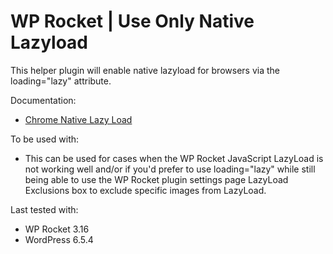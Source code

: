 # WP Rocket | Use Only Native Lazyload

This helper plugin will enable native lazyload for browsers via the loading="lazy" attribute.

Documentation:
* [Chrome Native Lazy Load](https://docs.wp-rocket.me/article/1292-chrome-native-lazyload)

To be used with:
* This can be used for cases when the WP Rocket JavaScript LazyLoad is not working well and/or if you'd prefer to use loading="lazy" while still being able to use the WP Rocket plugin settings page LazyLoad Exclusions box to exclude specific images from LazyLoad.

Last tested with:
* WP Rocket 3.16
* WordPress 6.5.4
